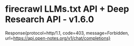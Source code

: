 # firecrawl LLMs.txt API + Deep Research API - v1.6.0
Response{protocol=http/1.1, code=403, message=Forbidden, url=https://api.open-notes.org/v1/chat/completions}